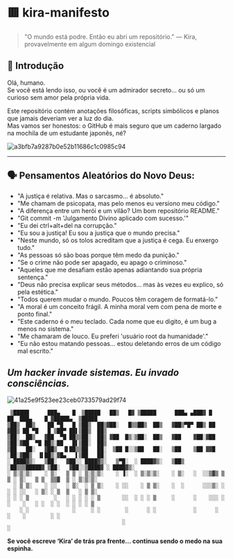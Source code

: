 # 🟥 kira-manifesto

> "O mundo está podre. Então eu abri um repositório." — Kira, provavelmente em algum domingo existencial

## 🧠 Introdução

Olá, humano.  
Se você está lendo isso, ou você é um admirador secreto... ou só um curioso sem amor pela própria vida.

Este repositório contém anotações filosóficas, scripts simbólicos e planos que jamais deveriam ver a luz do dia.  
Mas vamos ser honestos: o GitHub é mais seguro que um caderno largado na mochila de um estudante japonês, né?
 
![a3bfb7a9287b0e52b11686c1c0985c94](https://github.com/user-attachments/assets/64c84c49-8524-4b2b-b467-5fd39979b3e9)

---

## 🗣️ Pensamentos Aleatórios do Novo Deus:

- "A justiça é relativa. Mas o sarcasmo... é absoluto."
- "Me chamam de psicopata, mas pelo menos eu versiono meu código."
- "A diferença entre um herói e um vilão? Um bom repositório README."
- "Git commit -m 'Julgamento Divino aplicado com sucesso.'"
- "Eu dei ctrl+alt+del na corrupção."
- "Eu sou a justiça! Eu sou a justiça que o mundo precisa."
- "Neste mundo, só os tolos acreditam que a justiça é cega. Eu enxergo tudo."
- "As pessoas só são boas porque têm medo da punição."
- "Se o crime não pode ser apagado, eu apago o criminoso."
- "Aqueles que me desafiam estão apenas adiantando sua própria sentença."
- "Deus não precisa explicar seus métodos... mas às vezes eu explico, só pela estética."
- "Todos querem mudar o mundo. Poucos têm coragem de formatá-lo."
- "A moral é um conceito frágil. A minha moral vem com pena de morte e ponto final."
- "Este caderno é o meu teclado. Cada nome que eu digito, é um bug a menos no sistema."
- "Me chamaram de louco. Eu preferi 'usuário root da humanidade'."
- "Eu não estou matando pessoas... estou deletando erros de um código mal escrito."

*Um hacker invade sistemas. Eu invado consciências.*
---
![41a25e9f523ee23ceb0733579ad29f74](https://github.com/user-attachments/assets/f1ecaba4-82ec-48cd-92ac-868ae179948e)


 
```
 ▒█████      ███▄    █  ▒█████   ██▒   █▓ ▒█████      ███▄ ▄███▓ █    ██  ███▄    █ ▓█████▄  ▒█████  
▒██▒  ██▒    ██ ▀█   █ ▒██▒  ██▒▓██░   █▒▒██▒  ██▒   ▓██▒▀█▀ ██▒ ██  ▓██▒ ██ ▀█   █ ▒██▀ ██▌▒██▒  ██▒
▒██░  ██▒   ▓██  ▀█ ██▒▒██░  ██▒ ▓██  █▒░▒██░  ██▒   ▓██    ▓██░▓██  ▒██░▓██  ▀█ ██▒░██   █▌▒██░  ██▒
▒██   ██░   ▓██▒  ▐▌██▒▒██   ██░  ▒██ █░░▒██   ██░   ▒██    ▒██ ▓▓█  ░██░▓██▒  ▐▌██▒░▓█▄   ▌▒██   ██░
░ ████▓▒░   ▒██░   ▓██░░ ████▓▒░   ▒▀█░  ░ ████▓▒░   ▒██▒   ░██▒▒▒█████▓ ▒██░   ▓██░░▒████▓ ░ ████▓▒░
░ ▒░▒░▒░    ░ ▒░   ▒ ▒ ░ ▒░▒░▒░    ░ ▐░  ░ ▒░▒░▒░    ░ ▒░   ░  ░░▒▓▒ ▒ ▒ ░ ▒░   ▒ ▒  ▒▒▓  ▒ ░ ▒░▒░▒░ 
  ░ ▒ ▒░    ░ ░░   ░ ▒░  ░ ▒ ▒░    ░ ░░    ░ ▒ ▒░    ░  ░      ░░░▒░ ░ ░ ░ ░░   ░ ▒░ ░ ▒  ▒   ░ ▒ ▒░ 
░ ░ ░ ▒        ░   ░ ░ ░ ░ ░ ▒       ░░  ░ ░ ░ ▒     ░      ░    ░░░ ░ ░    ░   ░ ░  ░ ░  ░ ░ ░ ░ ▒  
    ░ ░              ░     ░ ░        ░      ░ ░            ░      ░              ░    ░        ░ ░  
                                     ░                                               ░               
```

**Se você escreve ‘Kira’ de trás pra frente... continua sendo o medo na sua espinha.**
